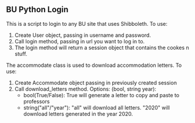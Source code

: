 ## BU Python Login ##

This is a script to login to any BU site that uses Shibboleth. To use:  

1. Create User object, passing in username and password.
2. Call login method, passing in url you want to log in to.
3. The login method will return a session object that contains the cookes n stuff.

The accommodate class is used to download accommodation letters. To use:  

1. Create Accommodate object passing in previously created session
2. Call download_letters method. 
Options: (bool, string year):
    - bool(True/False): True will generate a letter to copy and paste to professors
    - string("all"/"year"): "all" will download all letters. "2020" will download letters generated in the year 2020.